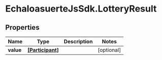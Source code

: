 # EchaloasuerteJsSdk.LotteryResult

## Properties
Name | Type | Description | Notes
------------ | ------------- | ------------- | -------------
**value** | [**[Participant]**](Participant.md) |  | [optional] 


